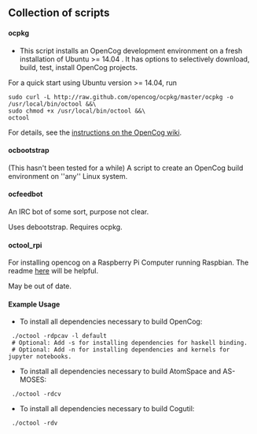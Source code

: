 ## Collection of scripts

#### ocpkg
* This script installs an OpenCog development environment on a fresh
  installation of Ubuntu >= 14.04 . It has options to selectively
  download, build, test, install OpenCog projects.

For a quick start using Ubuntu version >= 14.04, run
```
sudo curl -L http://raw.github.com/opencog/ocpkg/master/ocpkg -o /usr/local/bin/octool &&\
sudo chmod +x /usr/local/bin/octool &&\
octool
```

For details, see the
[instructions on the OpenCog wiki](http://wiki.opencog.org/wikihome/index.php/Building_OpenCog#octool_for_ubuntu).

#### ocbootstrap
(This hasn't been tested for a while)
A script to create an OpenCog build environment on ''any'' Linux system.

#### ocfeedbot
An IRC bot of some sort, purpose not clear.

Uses debootstrap. Requires ocpkg.

#### octool_rpi
For installing opencog on a Raspberry Pi Computer running Raspbian.
The readme [here](https://github.com/opencog/opencog_rpi/blob/master/README.md) will be helpful.

May be out of date.

#### Example Usage
* To install all dependencies necessary to build OpenCog:
```
 ./octool -rdpcav -l default
 # Optional: Add -s for installing dependencies for haskell binding.
 # Optional: Add -n for installing dependencies and kernels for jupyter notebooks.
```

* To install all dependencies necessary to build AtomSpace and AS-MOSES:
```
 ./octool -rdcv
```

* To install all dependencies necessary to build Cogutil:
```
 ./octool -rdv
```
